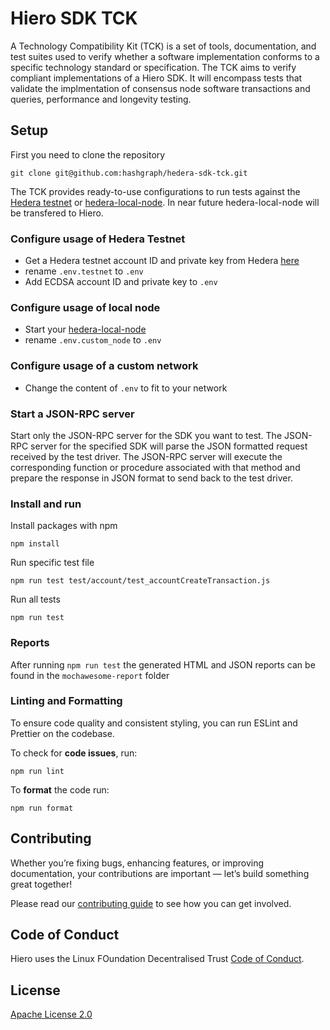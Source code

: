 # Hiero SDK TCK

A Technology Compatibility Kit (TCK) is a set of tools, documentation, and test suites used to verify whether a software implementation conforms to a specific technology standard or specification.
The TCK aims to verify compliant implementations of a Hiero SDK.
It will encompass tests that validate the implmentation of consensus node software transactions and queries, performance and longevity testing.

## Setup

First you need to clone the repository

```
git clone git@github.com:hashgraph/hedera-sdk-tck.git
```

The TCK provides ready-to-use configurations to run tests against the [Hedera testnet](https://docs.hedera.com/hedera/networks) or [hedera-local-node](https://github.com/hashgraph/hedera-local-node).
In near future hedera-local-node will be transfered to Hiero.

### Configure usage of Hedera Testnet

- Get a Hedera testnet account ID and private key from Hedera [here](https://portal.hedera.com/register)
- rename `.env.testnet` to `.env`
- Add ECDSA account ID and private key to `.env`

### Configure usage of local node

- Start your [hedera-local-node](https://github.com/hashgraph/hedera-local-node)
- rename `.env.custom_node` to `.env`

### Configure usage of a custom network

- Change the content of `.env` to fit to your network

### Start a JSON-RPC server

Start only the JSON-RPC server for the SDK you want to test. The JSON-RPC server for the specified SDK will parse the JSON formatted request received by the test driver. The JSON-RPC server will execute the corresponding function or procedure associated with that method and prepare the response in JSON format to send back to the test driver. 

### Install and run

Install packages with npm

```
npm install
```

Run specific test file

```
npm run test test/account/test_accountCreateTransaction.js
```

Run all tests

```
npm run test
```

### Reports

After running `npm run test` the generated HTML and JSON reports can be found in the `mochawesome-report` folder

### Linting and Formatting

To ensure code quality and consistent styling, you can run ESLint and Prettier on the codebase.

To check for **code issues**, run:

```
npm run lint
```

To **format** the code run:

```
npm run format
```

## Contributing

Whether you’re fixing bugs, enhancing features, or improving documentation, your contributions are important — let’s build something great together!

Please read our [contributing guide](https://github.com/hiero-ledger/.github/blob/main/CONTRIBUTING.md) to see how you can get involved.

## Code of Conduct

Hiero uses the Linux FOundation Decentralised Trust [Code of Conduct](https://www.lfdecentralizedtrust.org/code-of-conduct).

## License

[Apache License 2.0](LICENSE)

